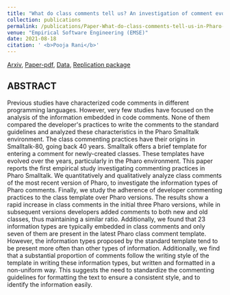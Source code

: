 ```yaml
---
title: "What do class comments tell us? An investigation of comment evolution and practices in Pharo"
collection: publications
permalink: /publications/Paper-What-do-class-comments-tell-us-in-Pharo-Smalltalk
venue: "Empirical Software Engineering (EMSE)"
date: 2021-08-18
citation: ' <b>Pooja Rani</b>'
---
```


[Arxiv](https://arxiv.org/abs/2005.11583), 
[Paper-pdf](https://link.springer.com/content/pdf/10.1007/s10664-021-09981-5.pdf),
[Data](10.5281/zenodo.3374819), 
[Replication package](https://github.com/poojaruhal/CommentAnalysisInPharo)

## ABSTRACT
Previous studies have characterized code comments in different programming languages. 
However, very few studies have focused on the analysis of the information embedded in code comments. 
None of them compared the developer's practices to write the comments to the standard guidelines and analyzed these characteristics in the Pharo Smalltalk environment. 
The class commenting practices have their origins in Smalltalk-80, going back 40 years. 
Smalltalk offers a brief template for entering a comment for newly-created classes. 
These templates have evolved over the years, particularly in the Pharo environment. 
This paper reports the first empirical study investigating commenting practices in Pharo Smalltalk. 
We quantitatively and qualitatively analyze class comments of the most recent version of Pharo, to investigate the information types of Pharo comments. 
Finally, we study the adherence of developer commenting practices to the class template over Pharo versions. 
The results show a rapid increase in class comments in the initial three Pharo versions, while in subsequent versions developers added comments to both new and old classes, thus maintaining a similar ratio. 
Additionally, we found that 23 information types are typically embedded in class comments and only seven of them are present in the latest Pharo class comment template. 
However, the information types proposed by the standard template tend to be present more often than other types of information. 
Additionally, we find that a substantial proportion of comments follow the writing style of the template in writing these information types, but written and formatted in a non-uniform way. 
This suggests the need to standardize the commenting guidelines for formatting the text to ensure a consistent style, and to identify the information easily.